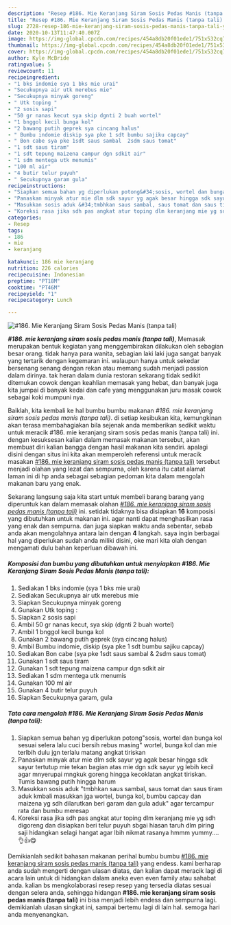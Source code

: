 ```yaml
---
description: "Resep #186. Mie Keranjang Siram Sosis Pedas Manis (tanpa tali) yang Lezat"
title: "Resep #186. Mie Keranjang Siram Sosis Pedas Manis (tanpa tali) yang Lezat"
slug: 2728-resep-186-mie-keranjang-siram-sosis-pedas-manis-tanpa-tali-yang-lezat
date: 2020-10-13T11:47:40.007Z
image: https://img-global.cpcdn.com/recipes/454a8db20f01ede1/751x532cq70/186-mie-keranjang-siram-sosis-pedas-manis-tanpa-tali-foto-resep-utama.jpg
thumbnail: https://img-global.cpcdn.com/recipes/454a8db20f01ede1/751x532cq70/186-mie-keranjang-siram-sosis-pedas-manis-tanpa-tali-foto-resep-utama.jpg
cover: https://img-global.cpcdn.com/recipes/454a8db20f01ede1/751x532cq70/186-mie-keranjang-siram-sosis-pedas-manis-tanpa-tali-foto-resep-utama.jpg
author: Kyle McBride
ratingvalue: 5
reviewcount: 11
recipeingredient:
- "1 bks indomie sya 1 bks mie urai"
- "Secukupnya air utk merebus mie"
- "Secukupnya minyak goreng"
- " Utk toping "
- "2 sosis sapi"
- "50 gr nanas kecut sya skip dgnti 2 buah wortel"
- "1 bnggol kecil bunga kol"
- "2 bawang putih geprek sya cincang halus"
- " Bumbu indomie diskip sya pke 1 sdt bumbu sajiku capcay"
- " Bon cabe sya pke 1sdt saus sambal  2sdm saus tomat"
- "1 sdt saus tiram"
- "1 sdt tepung maizena campur dgn sdkit air"
- "1 sdm mentega utk menumis"
- "100 ml air"
- "4 butir telur puyuh"
- " Secukupnya garam gula"
recipeinstructions:
- "Siapkan semua bahan yg diperlukan potong&#34;sosis, wortel dan bunga kol sesuai selera lalu cuci bersih rebus masing&#34; wortel, bunga kol dan mie terlbih dulu jgn terlalu matang angkat tiriskan"
- "Panaskan minyak atur mie dlm sdk sayur yg agak besar hingga sdk sayur tertutup mie tekan bagian atas mie dgn sdk sayur yg lebih kecil agar mnyerupai mngkuk goreng hingga kecoklatan angkat tiriskan. Tumis bawang putih hingga harum"
- "Masukkan sosis aduk &#34;tmbhkan saus sambal, saus tomat dan saus tiram aduk kmbali masukkan jga wortel, bunga kol, bumbu capcay dan maizena yg sdh dilarutkan beri garam dan gula aduk&#34; agar tercampur rata dan bumbu meresap"
- "Koreksi rasa jika sdh pas angkat atur toping dlm keranjang mie yg sdh digoreng dan disiapkan beri telur puyuh sbgai hiasan taruh dlm piring saji hidangkan selagi hangat agar lbih nikmat rasanya hmmm yummy....👌👍😋"
categories:
- Resep
tags:
- 186
- mie
- keranjang

katakunci: 186 mie keranjang 
nutrition: 226 calories
recipecuisine: Indonesian
preptime: "PT18M"
cooktime: "PT46M"
recipeyield: "1"
recipecategory: Lunch

---
```



![#186. Mie Keranjang Siram Sosis Pedas Manis (tanpa tali)](https://img-global.cpcdn.com/recipes/454a8db20f01ede1/751x532cq70/186-mie-keranjang-siram-sosis-pedas-manis-tanpa-tali-foto-resep-utama.jpg)

<b><i>#186. mie keranjang siram sosis pedas manis (tanpa tali)</i></b>, Memasak merupakan bentuk kegiatan yang menggembirakan dilakukan oleh sebagian besar orang. tidak hanya para wanita, sebagian laki laki juga sangat banyak yang tertarik dengan kegemaran ini. walaupun hanya untuk sekedar bersenang senang dengan rekan atau memang sudah menjadi passion dalam dirinya. tak heran dalam dunia restoran sekarang tidak sedikit ditemukan cowok dengan keahlian memasak yang hebat, dan banyak juga kita jumpai di banyak kedai dan cafe yang menggunakan juru masak cowok sebagai koki mumpuni nya.

Baiklah, kita kembali ke hal bumbu bumbu makanan <i>#186. mie keranjang siram sosis pedas manis (tanpa tali)</i>. di setiap kesibukan kita, kemungkinan akan terasa membahagiakan bila sejenak anda memberikan sedikit waktu untuk meracik #186. mie keranjang siram sosis pedas manis (tanpa tali) ini. dengan kesuksesan kalian dalam memasak makanan tersebut, akan membuat diri kalian bangga dengan hasil makanan kita sendiri. apalagi disini dengan situs ini kita akan memperoleh referensi untuk meracik masakan <u>#186. mie keranjang siram sosis pedas manis (tanpa tali)</u> tersebut menjadi olahan yang lezat dan sempurna, oleh karena itu catat alamat laman ini di hp anda sebagai sebagian pedoman kita dalam mengolah makanan baru yang enak.




Sekarang langsung saja kita start untuk membeli barang barang yang diperuntuk kan dalam memasak olahan <u><i>#186. mie keranjang siram sosis pedas manis (tanpa tali)</i></u> ini. setidak tidaknya bisa disiapkan <b>16</b> komposisi yang dibutuhkan untuk makanan ini. agar nanti dapat menghasilkan rasa yang enak dan sempurna. dan juga siapkan waktu anda sebentar, sebab anda akan mengolahnya antara lain dengan <b>4</b> langkah. saya ingin berbagai hal yang diperlukan sudah anda miliki disini, oke mari kita olah dengan mengamati dulu bahan keperluan dibawah ini.

<!--inarticleads1-->

##### Komposisi dan bumbu yang dibutuhkan untuk menyiapkan #186. Mie Keranjang Siram Sosis Pedas Manis (tanpa tali):

1. Sediakan 1 bks indomie (sya 1 bks mie urai)
1. Sediakan Secukupnya air utk merebus mie
1. Siapkan Secukupnya minyak goreng
1. Gunakan  Utk toping :
1. Siapkan 2 sosis sapi
1. Ambil 50 gr nanas kecut, sya skip (dgnti 2 buah wortel)
1. Ambil 1 bnggol kecil bunga kol
1. Gunakan 2 bawang putih geprek (sya cincang halus)
1. Ambil  Bumbu indomie, diskip (sya pke 1 sdt bumbu sajiku capcay)
1. Sediakan  Bon cabe (sya pke 1sdt saus sambal &amp; 2sdm saus tomat)
1. Gunakan 1 sdt saus tiram
1. Gunakan 1 sdt tepung maizena campur dgn sdkit air
1. Sediakan 1 sdm mentega utk menumis
1. Gunakan 100 ml air
1. Gunakan 4 butir telur puyuh
1. Siapkan  Secukupnya garam, gula




<!--inarticleads2-->

##### Tata cara mengolah #186. Mie Keranjang Siram Sosis Pedas Manis (tanpa tali):

1. Siapkan semua bahan yg diperlukan potong&#34;sosis, wortel dan bunga kol sesuai selera lalu cuci bersih rebus masing&#34; wortel, bunga kol dan mie terlbih dulu jgn terlalu matang angkat tiriskan
1. Panaskan minyak atur mie dlm sdk sayur yg agak besar hingga sdk sayur tertutup mie tekan bagian atas mie dgn sdk sayur yg lebih kecil agar mnyerupai mngkuk goreng hingga kecoklatan angkat tiriskan. Tumis bawang putih hingga harum
1. Masukkan sosis aduk &#34;tmbhkan saus sambal, saus tomat dan saus tiram aduk kmbali masukkan jga wortel, bunga kol, bumbu capcay dan maizena yg sdh dilarutkan beri garam dan gula aduk&#34; agar tercampur rata dan bumbu meresap
1. Koreksi rasa jika sdh pas angkat atur toping dlm keranjang mie yg sdh digoreng dan disiapkan beri telur puyuh sbgai hiasan taruh dlm piring saji hidangkan selagi hangat agar lbih nikmat rasanya hmmm yummy....👌👍😋




Demikianlah sedikit bahasan makanan perihal bumbu bumbu <u>#186. mie keranjang siram sosis pedas manis (tanpa tali)</u> yang endess. kami berharap anda sudah mengerti dengan ulasan diatas, dan kalian dapat meracik lagi di acara lain untuk di hidangkan dalam aneka even even family atau sahabat anda. kalian bs mengkolaborasi resep resep yang tersedia diatas sesuai dengan selera anda, sehingga hidangan <b>#186. mie keranjang siram sosis pedas manis (tanpa tali)</b> ini bisa menjadi lebih endess dan sempurna lagi. demikianlah ulasan singkat ini, sampai bertemu lagi di lain hal. semoga hari anda menyenangkan.
